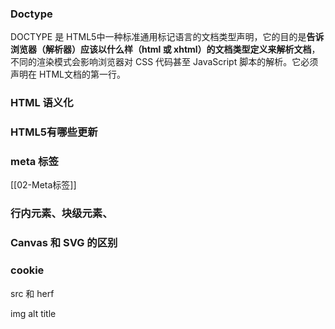 ### Doctype

DOCTYPE 是 HTML5中一种标准通用标记语言的文档类型声明，它的目的是**告诉浏览器（解析器）应该以什么样（html 或 xhtml）的文档类型定义来解析文档**，不同的渲染模式会影响浏览器对 CSS 代码甚⾄ JavaScript 脚本的解析。它必须声明在 HTML⽂档的第⼀⾏。
### HTML 语义化

### HTML5有哪些更新

### meta 标签
[[02-Meta标签]]

### 行内元素、块级元素、

### Canvas 和 SVG 的区别

### cookie

src 和 herf

img alt title